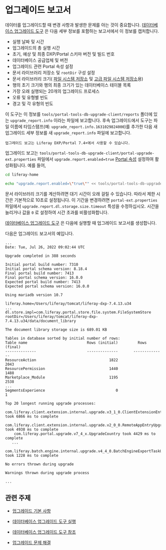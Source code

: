 # 업그레이드 보고서

데이터를 업그레이드할 때 변경 사항과 발생한 문제를 아는 것이 중요합니다. [데이터베이스 업그레이드 도구](../upgrade-basics/using-the-database-upgrade-tool.md) 은 다음 세부 정보를 포함하는 보고서에서 이 정보를 캡처합니다.

* 실행 날짜 및 시간
* 업그레이드의 총 실행 시간
* 초기, 예상 및 최종 DXP/Portal 스키마 버전 및 빌드 번호
* 데이터베이스 공급업체 및 버전
* 업그레이드 관련 Portal 속성 설정
* 문서 라이브러리 저장소 및 `rootDir` 구성 설정
* 문서 라이브러리 크기( [파일 시스템 저장소](../../../system-administration/file-storage/other-file-store-types/simple-file-system-store.md) 및 [고급 파일 시스템 저장소](../../../system-administration/file-storage.md)용)
* 행의 초기 크기와 행의 최종 크기가 있는 데이터베이스 테이블 목록
* 가장 오래 실행되는 20개의 업그레이드 프로세스
* 오류 및 유형별 빈도
* 경고 및 각 유형의 빈도

이 도구는 이 정보를 `tools/portal-tools-db-upgrade-client/reports` 폴더에 있는 `upgrade_report.info` 이라는 파일에 보고합니다. 후속 업그레이드에서 도구는 파일 이름에 타임스탬프(예: `upgrade_report.info.1631029824000`)를 추가한 다음 새 업그레이드 세부 정보를 새 `upgrade_report.info` 파일에 보고합니다.

```{note}
업그레이드 보고는 Liferay DXP/Portal 7.4+에서 사용할 수 있습니다.
```

업그레이드 보고는 `tools/portal-tools-db-upgrade-client/portal-upgrade-ext.properties` 파일에서 `upgrade.report.enabled=true` [Portal 속성](../../reference/portal-properties.md) 설정하여 활성화됩니다. 예를 들어,

```bash
cd liferay-home
```

```bash
echo "upgrade.report.enabled=\"true\"" << tools/portal-tools-db-upgrade-client/portal-upgrade-ext.properties
```

문서 라이브러리 크기를 계산하려면 대기 시간이 오래 걸릴 수 있습니다. 따라서 제한 시간은 기본적으로 10초로 설정됩니다. 이 기간을 변경하려면 `portal-ext.properties` 파일에서 `upgrade.report.dl.storage.size.timeout` 특성을 수정하십시오. 시간을 늘리거나 값을 `0` 로 설정하여 시간 초과를 비활성화합니다.

[데이터베이스 업그레이드 도구](../upgrade-basics/using-the-database-upgrade-tool.md) 은 다음에 실행할 때 업그레이드 보고서를 생성합니다.

다음은 업그레이드 보고서의 예입니다.

```
...
Date: Tue, Jul 26, 2022 09:02:44 UTC

Upgrade completed in 388 seconds

Initial portal build number: 7310
Initial portal schema version: 8.18.4
Final portal build number: 7413
Final portal schema version: 16.0.0
Expected portal build number: 7413
Expected portal schema version: 16.0.0

Using mariadb version 10.7

liferay.home=/Users/liferay/tomcat/liferay-dxp-7.4.13.u34
...
dl.store.impl=com.liferay.portal.store.file.system.FileSystemStore
rootDir=/Users/liferay/tomcat/liferay-dxp-7.4.13.u34/data/document_library

The document library storage size is 689.01 KB

Tables in database sorted by initial number of rows:
Table name                           Rows (initial)         Rows (final)
--------------                       --------------       --------------
ResourceAction                                 1822                 2043
ResourcePermission                             1440                 1488
Marketplace_Module                             1195                 2538
...
SegmentsExperience                                0                    1

Top 20 longest running upgrade processes:
    com.liferay.client.extension.internal.upgrade.v3_1_0.ClientExtensionEntryUpgradeProcess took 6866 ms to complete
    com.liferay.client.extension.internal.upgrade.v2_0_0.RemoteAppEntryUpgradeProcess took 4938 ms to complete
    com.liferay.portal.upgrade.v7_4_x.UpgradeCountry took 4429 ms to complete
   ...
    com.liferay.batch.engine.internal.upgrade.v4_4_0.BatchEngineExportTaskUpgradeProcess took 1228 ms to complete

No errors thrown during upgrade

Warnings thrown during upgrade process

...
```

## 관련 주제

* [업그레이드 기본 사항](../upgrade-basics.md)

* [데이터베이스 업그레이드 도구 실행](../upgrade-basics/using-the-database-upgrade-tool.md)

* [데이터베이스 업그레이드 도구 참조](../reference/database-upgrade-tool-reference.md#manual-configuration)

* [업그레이드 문제 해결](../reference/troubleshooting-upgrades.md)
